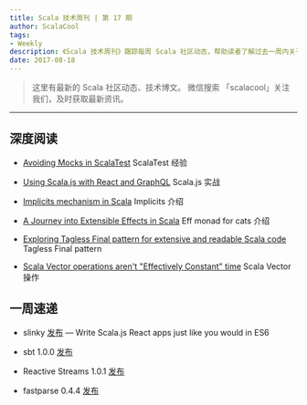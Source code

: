 ```yaml
---
title: Scala 技术周刊 | 第 17 期
author: ScalaCool
tags:
- Weekly
description: 《Scala 技术周刊》跟踪每周 Scala 社区动态，帮助读者了解过去一周内关于 Scala 发生的事情。
date: 2017-08-18
---
```


> 这里有最新的 Scala 社区动态、技术博文。
微信搜索 「scalacool」关注我们，及时获取最新资讯。

***

## 深度阅读

- [Avoiding Mocks in ScalaTest](https://hackernoon.com/avoiding-mocks-in-scalatest-940bb8bfdb10)
  ScalaTest 经验

- [Using Scala.js with React and GraphQL](https://dev-blog.apollodata.com/scala-js-and-apollo-better-together-b066c6b09af4)
  Scala.js 实战

- [Implicits mechanism in Scala](https://medium.com/@anatoliykmetyuk/implicits-mechanism-in-scala-abd57fae41a9)
  Implicits 介绍

- [A Journey into Extensible Effects in Scala](https://medium.com/rea-engineering/a-journey-into-extensible-effects-in-scala-58f1b7af4230)
  Eff monad for cats 介绍

- [Exploring Tagless Final pattern for extensive and readable Scala code](https://blog.scalac.io/exploring-tagless-final.html)
  Tagless Final pattern

- [Scala Vector operations aren't "Effectively Constant" time](http://www.lihaoyi.com/post/ScalaVectoroperationsarentEffectivelyConstanttime.html)
  Scala Vector 操作

## 一周速递

- slinky [发布](https://github.com/shadaj/slinky) — Write Scala.js React apps just like you would in ES6

- sbt 1.0.0 [发布](http://developer.lightbend.com/blog/2017-08-11-sbt-1-0-0/)

- Reactive Streams 1.0.1 [发布](http://www.reactive-streams.org/announce-1.0.1)

- fastparse 0.4.4 [发布](https://t.co/sHUUoRhqAt)

